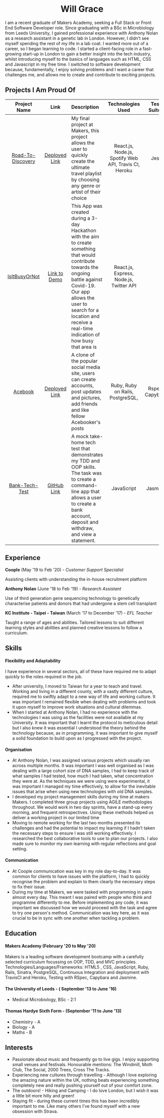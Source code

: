 
<h1 align="center">
Will Grace
</h1>

I am a recent graduate of Makers Academy, seeking a Full Stack or Front End Software Developer role.
Since graduating with a BSc in Microbiology from Leeds University, I gained professional experience with Anthony Nolan as a research assistant in a genetic lab in London. However, I didn’t see myself spending the rest of my life in a lab coat. I wanted more out of a career, so I began learning to code. I started a client-facing role in a fast-growing start-up in London to gain a better insight into the tech industry, whilst introducing myself to the basics of languages such as HTML, CSS and Javascript in my free time.
I switched to software development because, fundamentally, I enjoy solving problems and I want a career that challenges me, and allows me to create and contribute to exciting projects. 

## Projects I Am Proud Of

|      Project Name    |                   Link |                                                                                 Description                                                                                                   |       Technologies <br> Used       |   Test Suites   |
|:------------------:|:--------:|:----------------------------------------------------------------------------------------------------------------------------------------------------------------------------------------------------------------|:----------------------------------:|:---------------:|
| [Road-To-Discovery](https://github.com/Team-react/Playlist_App) | [Deployed Link](https://road-to-discovery.herokuapp.com/) | My final project at Makers, this project allows the user to quickly create the ultimate travel playlist by choosing any genre or artist of their choice                                         | React.js, Node.js, Spotify Web API, Travis CI, Heroku |       Jest      |
[IsItBusyOrNot](https://github.com/Peter2-71828/IsItBusyOrNot) | [Link to Demo](https://drive.google.com/file/d/1VVLjeefBzXYA03ihA3r-ujpe_W6j4nFq/view) | This App was created during a 3-day Hackathon with the aim to create something that would contribute towards the ongoing battle against Covid-19. Our app allows the user to search for a location and receive a real-time indication of how busy that area is | React.js, Express, Node.js, Twitter API ||
| [Acebook](https://github.com/Untitled-Team-Acebook/acebook-Untitled-Team)         | [Deployed Link](https://acebook-untitled-team.herokuapp.com/) |A clone of the popular social media site, users can create accounts, post updates and pictures, add friends and like fellow Acebooker's posts                                                                    |  Ruby, Ruby on Rails, PostgreSQL,  | Rspec, Capybara |
|[ Bank-Tech-Test ](https://github.com/WilliamJGrace/bank-tech-test)         | [GitHub Link](https://github.com/WilliamJGrace/bank-tech-test) | A mock take-home tech test that demonstrates my TDD and OOP skills. The task was to create a command-line app that allows a user to create a bank account, deposit and withdraw, and view a statement.|      JavaScript    |       Jasmine    |

## Experience
**Coople** (May '19 to Feb '20)  -
*Customer Support Specialist*

Assisting clients with understanding the in-house recruitment platform

**Anthony Nolan** (June '18 to Feb '19) -
*Research Assistant*

Use of third generation gene sequencing technology to genetically characterise patients and donors that had undergone a stem cell transplant

**KC Institute - Taipei - Taiwan** (March '17 to December '17) - 
*EFL Teacher*

Taught a range of ages and abilities. Tailored lessons to suit different learning styles and abilities and planned creative lessons to follow a curriculum.
## Skills
#### Flexibility and Adaptability
I have experience in several sectors, all of these have required me to adapt quickly to the roles required in the job.
* After university, I moved to Taiwan for a year to teach and travel. Working and living in a different county, with a vastly different culture, required me to swiftly adapt to a new way of life and working culture. It was important I remained flexible when dealing with problems and took it upon myself to improve work situations and cultural dilemmas.
* When I started at Anthony Nolan, I had no experience with the technologies I was using as the facilities were not available at my University. It was important that I learnt the protocol to meticulous detail but I also knew it was essential I understood the theory behind the technology because, as in programming, it was important to give myself a solid foundation to build upon as I progressed with the project.
#### Organisation
* At Anthony Nolan, I was assigned various projects which usually ran across multiple months. It was important I was well organised as I was dealing with a large cohort size of DNA samples, I had to keep track of what samples I had tested, how much I had taken, what concentration they were at. As the techniques we were using were experimental, it was important I managed my time effectively, to allow for the inevitable issues that arise when using new technologies with old DNA samples.
* I developed my project management skills during my time at makers Makers. I completed three group projects using AGILE methodologies throughout.
We would work in two day sprints, have a stand-up every morning, and frequent retrospectives.  Using these methods helped us deliver a working project in our limited time
* Moving to remote working for the last two months presented its challenges and had the potential to impact my learning if I hadn’t taken the necessary steps to ensure I was still working effectively. I researched the best collaborative tools to use to plan our projects. I also made sure to monitor my own learning with regular reflections and goal setting.
#### Communication
* At Coople communication was key in my role day-to-day. It was common for clients to have issues with the platform, I had to quickly recognise the problem and explain to them clearly the necessary steps to fix their issue.
* During my time at Makers, we were tasked with programming in pairs almost every day. This meant I was paired with people who think and programme differently to me. Before implementing any code, it was important we discussed how we would proceed with the task and agree to try one person's method. Communication was key here, as it was crucial to be in sync with one another when tackling a problem.


## Education
#### Makers Academy (February '20 to May '20)
Makers is a leading software development bootcamp with a carefully selected curriculum focussing on OOP, TDD, and MVC principles.
Technologies/Languages/Frameworks: HTML5 , CSS, JavaScript, Ruby, Rails, Sinatra, PostgreSQL, Continuous Integration and deployment with TravisCI and Heroku, Testing with RSpec, Capybara and Jasmine.
#### The University of Leeds - ( September '13 to June '16)
- Medical Microbiology, BSc - 2:1
#### Thomas Hardye Sixth Form - (September '11 to June '13)
* Chemistry - A
* Biology - A
* Maths - B
## Interests
* Passionate about music and frequently go to live gigs. I enjoy supporting small venues and festivals. Honourable mentions: The Windmill, Moth Club, The Social, 2000 Trees, Cross The Tracks. 
* Experiencing new cultures through travelling - Although I love exploring the amazing nature within the UK, nothing beats experiencing something completely new and really pushing yourself out of your comfort zone.
* The outdoors! - Hiking and Camping - I do love London, but I wish it was a little bit more hilly and green!
* Staying fit - during these current times this has been incredibly important to me. Like many others I’ve found myself with a new obsession with Strava.
 
 

